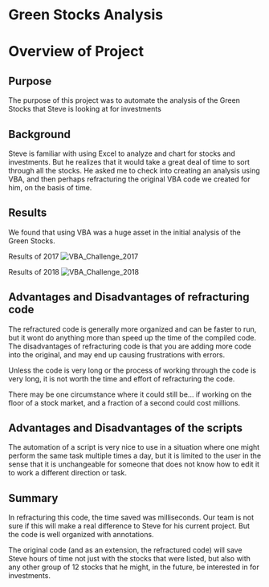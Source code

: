 # Green Stocks Analysis

# Overview of Project
## Purpose
The purpose of this project was to automate the analysis of the Green Stocks that Steve is looking at for investments

## Background
Steve is familiar with using Excel to analyze and chart for stocks and investments. But he realizes that it would take a great deal of time to sort through all the stocks. He asked me to check into creating an analysis using VBA, and then perhaps refracturing the original VBA code we created for him, on the basis of time. 

## Results
We found that using VBA was a huge asset in the initial analysis of the Green Stocks. 

Results of 2017
![VBA_Challenge_2017](https://user-images.githubusercontent.com/92065902/144769110-242d41cc-577b-48fe-a4b1-8649c90d8778.png)

Results of 2018
![VBA_Challenge_2018](https://user-images.githubusercontent.com/92065902/144769123-84e8b707-0ba4-43e1-86ee-858e7d87c562.png)

## Advantages and Disadvantages of refracturing code
The refractured code is generally more organized and can be faster to run, but it wont do anything more than speed up the time of the compiled code. The disadvantages of refracturing code is that you are adding more code into the original, and may end up causing frustrations with errors. 

Unless the code is very long or the process of working through the code is very long, it is not worth the time and effort of refracturing the code. 

There may be one circumstance where it could still be... if working on the floor of a stock market, and a fraction of a second could cost millions. 


## Advantages and Disadvantages of the scripts
The automation of a script is very nice to use in a situation where one might perform the same task multiple times a day, but it is limited to the user in the sense that it is unchangeable for someone that does not know how to edit it to work a different direction or task. 

## Summary
In refracturing this code, the time saved was milliseconds. Our team is not sure if this will make a real difference to Steve for his current project. But the code is well organized with annotations. 

The original code (and as an extension, the refractured code) will save Steve hours of time not just with the stocks that were listed, but also with any other group of 12 stocks that he might, in the future, be interested in for investments. 

